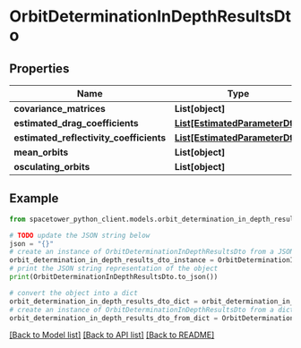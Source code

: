 # OrbitDeterminationInDepthResultsDto


## Properties

Name | Type | Description | Notes
------------ | ------------- | ------------- | -------------
**covariance_matrices** | **List[object]** |  | [optional] 
**estimated_drag_coefficients** | [**List[EstimatedParameterDto]**](EstimatedParameterDto.md) |  | [optional] 
**estimated_reflectivity_coefficients** | [**List[EstimatedParameterDto]**](EstimatedParameterDto.md) |  | [optional] 
**mean_orbits** | **List[object]** |  | [optional] 
**osculating_orbits** | **List[object]** |  | [optional] 

## Example

```python
from spacetower_python_client.models.orbit_determination_in_depth_results_dto import OrbitDeterminationInDepthResultsDto

# TODO update the JSON string below
json = "{}"
# create an instance of OrbitDeterminationInDepthResultsDto from a JSON string
orbit_determination_in_depth_results_dto_instance = OrbitDeterminationInDepthResultsDto.from_json(json)
# print the JSON string representation of the object
print(OrbitDeterminationInDepthResultsDto.to_json())

# convert the object into a dict
orbit_determination_in_depth_results_dto_dict = orbit_determination_in_depth_results_dto_instance.to_dict()
# create an instance of OrbitDeterminationInDepthResultsDto from a dict
orbit_determination_in_depth_results_dto_from_dict = OrbitDeterminationInDepthResultsDto.from_dict(orbit_determination_in_depth_results_dto_dict)
```
[[Back to Model list]](../README.md#documentation-for-models) [[Back to API list]](../README.md#documentation-for-api-endpoints) [[Back to README]](../README.md)


